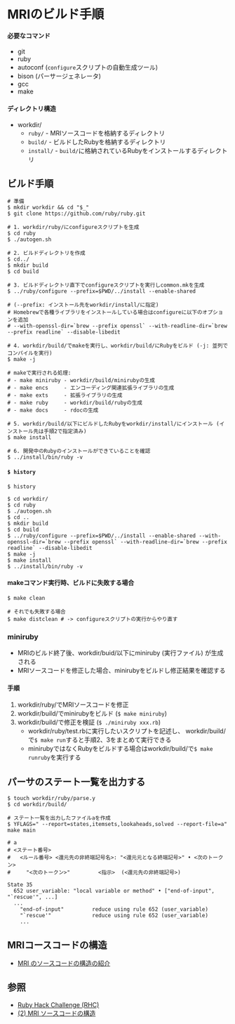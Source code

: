 # MRIのビルド手順
#### 必要なコマンド
- git
- ruby
- autoconf (`configure`スクリプトの自動生成ツール)
- bison (パーサージェネレータ)
- gcc
- make

#### ディレクトリ構造
- workdir/
  - `ruby/`    - MRIソースコードを格納するディレクトリ
  - `build/`   - ビルドしたRubyを格納するディレクトリ
  - `install/` - `build/`に格納されているRubyをインストールするディレクトリ

## ビルド手順
```
# 準備
$ mkdir workdir && cd "$_"
$ git clone https://github.com/ruby/ruby.git

# 1. workdir/ruby/にconfigureスクリプトを生成
$ cd ruby
$ ./autogen.sh

# 2. ビルドディレクトリを作成
$ cd../
$ mkdir build
$ cd build

# 3. ビルドディレクトリ直下でconfigureスクリプトを実行しcommon.mkを生成
$ ../ruby/configure --prefix=$PWD/../install --enable-shared

# (--prefix: インストール先をworkdir/install/に指定)
# Homebrewで各種ライブラリをインストールしている場合はconfigureに以下のオプションを追加
# --with-openssl-dir=`brew --prefix openssl` --with-readline-dir=`brew --prefix readline` --disable-libedit

# 4. workdir/build/でmakeを実行し、workdir/build/にRubyをビルド (-j: 並列でコンパイルを実行)
$ make -j

# makeで実行される処理:
# - make miniruby - workdir/build/minirubyの生成
# - make encs     - エンコーディング関連拡張ライブラリの生成
# - make exts     - 拡張ライブラリの生成
# - make ruby     - workdir/build/rubyの生成
# - make docs     - rdocの生成

# 5. workdir/build/以下にビルドしたRubyをworkdir/install/にインストール (インストール先は手順2で指定済み)
$ make install

# 6. 開発中のRubyのインストールができていることを確認
$ ../install/bin/ruby -v
```

#### `$ history`

```
$ history

$ cd workdir/
$ cd ruby
$ ./autogen.sh
$ cd ..
$ mkdir build
$ cd build
$ ../ruby/configure --prefix=$PWD/../install --enable-shared --with-openssl-dir=`brew --prefix openssl` --with-readline-dir=`brew --prefix readline` --disable-libedit
$ make -j
$ make install
$ ../install/bin/ruby -v
```

#### makeコマンド実行時、ビルドに失敗する場合

```
$ make clean

# それでも失敗する場合
$ make distclean # -> configureスクリプトの実行からやり直す
```

### miniruby
- MRIのビルド終了後、workdir/buid/以下にminiruby (実行ファイル) が生成される
- MRIソースコードを修正した場合、minirubyをビルドし修正結果を確認する

#### 手順
1. workdir/ruby/でMRIソースコードを修正
2. workdir/build/でminirubyをビルド (`$ make miniruby`)
3. workdir/build/で修正を検証 (`$ ./miniruby xxx.rb`)
    - workdir/ruby/test.rbに実行したいスクリプトを記述し、
      workdir/build/で`$ make run`すると手順2、3をまとめて実行できる
    - minirubyではなくRubyをビルドする場合はworkdir/build/で`$ make runruby`を実行する

## パーサのステート一覧を出力する

```
$ touch workdir/ruby/parse.y
$ cd workdir/build/

# ステート一覧を出力したファイルaを作成
$ YFLAGS=" --report=states,itemsets,lookaheads,solved --report-file=a" make main
```

```
# a
# <ステート番号>
#   <ルール番号> <還元先の非終端記号名>: "<還元元となる終端記号>" • <次のトークン>
#     "<次のトークン>"         <指示>  (<還元先の非終端記号>)

State 35
  652 user_variable: "local variable or method" • ["end-of-input", "`rescue'", ...]
  ...
    "end-of-input"         reduce using rule 652 (user_variable)
    "`rescue'"             reduce using rule 652 (user_variable)
    ...
```

## MRIコースコードの構造
- [MRI のソースコードの構造の紹介](https://github.com/ko1/rubyhackchallenge/blob/master/JA/2_mri_structure.md#mri-%E3%81%AE%E3%82%BD%E3%83%BC%E3%82%B9%E3%82%B3%E3%83%BC%E3%83%89%E3%81%AE%E6%A7%8B%E9%80%A0%E3%81%AE%E7%B4%B9%E4%BB%8B)

## 参照
- [Ruby Hack Challenge (RHC)](https://github.com/ko1/rubyhackchallenge)
- [(2) MRI ソースコードの構造](https://github.com/ko1/rubyhackchallenge/blob/master/JA/2_mri_structure.md)
